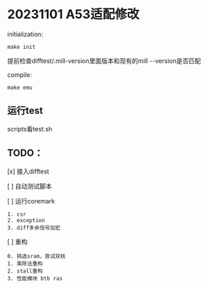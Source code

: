 # 20231101 A53适配修改

initialization:
```
make init
```

提前检查difftest/.mill-version里面版本和现有的mill --version是否匹配

compile:
```
make emu
```

## 运行test
scripts看test.sh

## TODO：
[x] 接入difftest

[ ] 自动测试脚本

[ ] 运行coremark

    1. csr
    2. exception
    3. diff多余信号加宏
    
[ ] 重构

    0. 挑选sram，尝试双核
    1. 乘除法重构
    2. stall重构
    3. 性能模块 btb ras 


